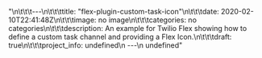 "\n\t\t\t---\n\t\t\ttitle: \"flex-plugin-custom-task-icon\"\n\t\t\tdate: 2020-02-10T22:41:48Z\n\t\t\timage: no image\n\t\t\tcategories: no categories\n\t\t\tdescription: An example for Twilio Flex showing how to define a custom task channel and providing a Flex Icon.\n\t\t\tdraft: true\n\t\t\tproject_info: undefined\n      ---\n      undefined"
